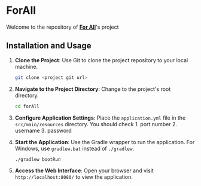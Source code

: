 # ForAll

Welcome to the repository of  [**For All**](https://www.instagram.com/for.all_official/)'s project

## Installation and Usage

1. **Clone the Project**:
   Use Git to clone the project repository to your local machine.

   ```bash
   git clone <project git url>
   ```

2. **Navigate to the Project Directory**:
   Change to the project's root directory.

   ```bash
   cd forAll
   ```

3. **Configure Application Settings**:
   Place the `application.yml` file in the `src/main/resources` directory. You should check 1. port number 2. username 3. password

4. **Start the Application**:
   Use the Gradle wrapper to run the application. For Windows, use `gradlew.bat` instead of `./gradlew`.

   ```bash
   ./gradlew bootRun
   ```

5. **Access the Web Interface**:
   Open your browser and visit `http://localhost:8080/` to view the application.


